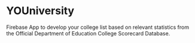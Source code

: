 # YOUniversity
Firebase App to develop your college list based on relevant statistics from the Official Department of Education College Scorecard Database.
